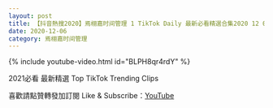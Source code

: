 ```yaml
---
layout: post
title: 【抖音熱搜2020】焉栩嘉时间管理 1 TikTok Daily 最新必看精選合集2020 12 06
date: 2020-12-06
category: 焉栩嘉时间管理
---
```


{% include youtube-video.html id="BLPH8qr4rdY" %}

2021必看 最新精選 Top TikTok Trending Clips

喜歡請點贊轉發加訂閱 Like & Subscribe：[YouTube](https://www.youtube.com/channel/UCAoR7VcanIPd04uEq_GIylA/videos)

